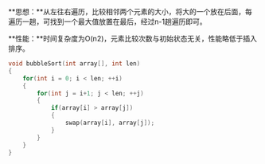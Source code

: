 **思想：**从左往右遍历，比较相邻两个元素的大小，将大的一个放在后面，每遍历一趟，可找到一个最大值放置在最后，经过n-1趟遍历即可。

**性能：**时间复杂度为O(n2)，元素比较次数与初始状态无关，性能略低于插入排序。

```c++
void bubbleSort(int array[], int len)
{
    for(int i = 0; i < len; ++i)
    {
    	for(int j = i+1; j < len; ++j)
        {
            if(array[i] > array[j])
            {
                swap(array[i], array[j]);
            }
		}
    }
}
```

